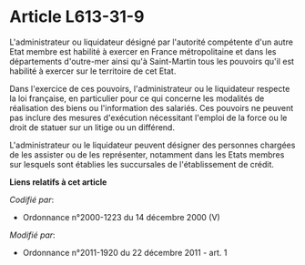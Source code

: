 # Article L613-31-9

L'administrateur ou liquidateur désigné par l'autorité compétente d'un autre Etat membre est habilité à exercer en France
métropolitaine et dans les départements d'outre-mer ainsi qu'à Saint-Martin tous les pouvoirs qu'il est habilité à exercer
sur le territoire de cet Etat. 

Dans l'exercice de ces pouvoirs, l'administrateur ou le liquidateur respecte la loi française, en particulier pour ce qui
concerne les modalités de réalisation des biens ou l'information des salariés. Ces pouvoirs ne peuvent pas inclure des
mesures d'exécution nécessitant l'emploi de la force ou le droit de statuer sur un litige ou un différend. 

L'administrateur ou le liquidateur peuvent désigner des personnes chargées de les assister ou de les représenter, notamment
dans les Etats membres sur lesquels sont établies les succursales de l'établissement de crédit.

**Liens relatifs à cet article**

_Codifié par_:

  - Ordonnance n°2000-1223 du 14 décembre 2000 (V)

_Modifié par_:

  - Ordonnance n°2011-1920 du 22 décembre 2011 - art. 1
